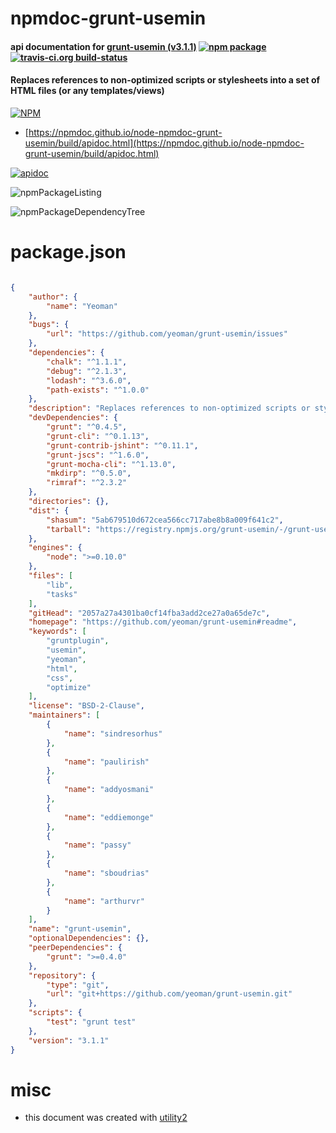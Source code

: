 # npmdoc-grunt-usemin

#### api documentation for  [grunt-usemin (v3.1.1)](https://github.com/yeoman/grunt-usemin#readme)  [![npm package](https://img.shields.io/npm/v/npmdoc-grunt-usemin.svg?style=flat-square)](https://www.npmjs.org/package/npmdoc-grunt-usemin) [![travis-ci.org build-status](https://api.travis-ci.org/npmdoc/node-npmdoc-grunt-usemin.svg)](https://travis-ci.org/npmdoc/node-npmdoc-grunt-usemin)

#### Replaces references to non-optimized scripts or stylesheets into a set of HTML files (or any templates/views)

[![NPM](https://nodei.co/npm/grunt-usemin.png?downloads=true&downloadRank=true&stars=true)](https://www.npmjs.com/package/grunt-usemin)

- [https://npmdoc.github.io/node-npmdoc-grunt-usemin/build/apidoc.html](https://npmdoc.github.io/node-npmdoc-grunt-usemin/build/apidoc.html)

[![apidoc](https://npmdoc.github.io/node-npmdoc-grunt-usemin/build/screenCapture.buildCi.browser.%252Ftmp%252Fbuild%252Fapidoc.html.png)](https://npmdoc.github.io/node-npmdoc-grunt-usemin/build/apidoc.html)

![npmPackageListing](https://npmdoc.github.io/node-npmdoc-grunt-usemin/build/screenCapture.npmPackageListing.svg)

![npmPackageDependencyTree](https://npmdoc.github.io/node-npmdoc-grunt-usemin/build/screenCapture.npmPackageDependencyTree.svg)



# package.json

```json

{
    "author": {
        "name": "Yeoman"
    },
    "bugs": {
        "url": "https://github.com/yeoman/grunt-usemin/issues"
    },
    "dependencies": {
        "chalk": "^1.1.1",
        "debug": "^2.1.3",
        "lodash": "^3.6.0",
        "path-exists": "^1.0.0"
    },
    "description": "Replaces references to non-optimized scripts or stylesheets into a set of HTML files (or any templates/views)",
    "devDependencies": {
        "grunt": "^0.4.5",
        "grunt-cli": "^0.1.13",
        "grunt-contrib-jshint": "^0.11.1",
        "grunt-jscs": "^1.6.0",
        "grunt-mocha-cli": "^1.13.0",
        "mkdirp": "^0.5.0",
        "rimraf": "^2.3.2"
    },
    "directories": {},
    "dist": {
        "shasum": "5ab679510d672cea566cc717abe8b8a009f641c2",
        "tarball": "https://registry.npmjs.org/grunt-usemin/-/grunt-usemin-3.1.1.tgz"
    },
    "engines": {
        "node": ">=0.10.0"
    },
    "files": [
        "lib",
        "tasks"
    ],
    "gitHead": "2057a27a4301ba0cf14fba3add2ce27a0a65de7c",
    "homepage": "https://github.com/yeoman/grunt-usemin#readme",
    "keywords": [
        "gruntplugin",
        "usemin",
        "yeoman",
        "html",
        "css",
        "optimize"
    ],
    "license": "BSD-2-Clause",
    "maintainers": [
        {
            "name": "sindresorhus"
        },
        {
            "name": "paulirish"
        },
        {
            "name": "addyosmani"
        },
        {
            "name": "eddiemonge"
        },
        {
            "name": "passy"
        },
        {
            "name": "sboudrias"
        },
        {
            "name": "arthurvr"
        }
    ],
    "name": "grunt-usemin",
    "optionalDependencies": {},
    "peerDependencies": {
        "grunt": ">=0.4.0"
    },
    "repository": {
        "type": "git",
        "url": "git+https://github.com/yeoman/grunt-usemin.git"
    },
    "scripts": {
        "test": "grunt test"
    },
    "version": "3.1.1"
}
```



# misc
- this document was created with [utility2](https://github.com/kaizhu256/node-utility2)
